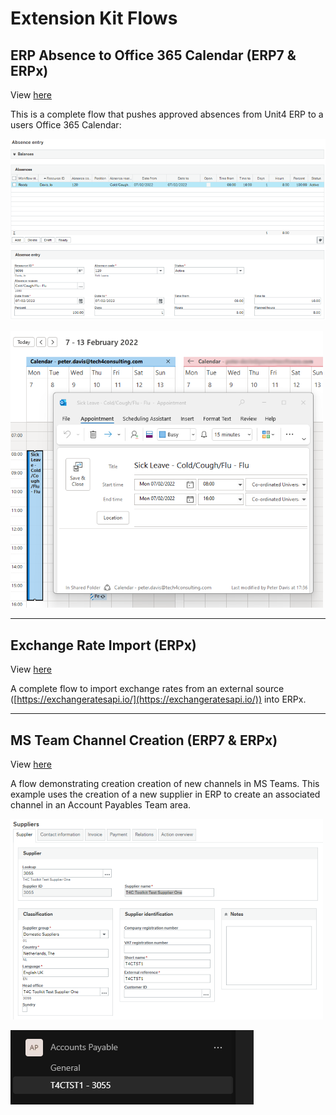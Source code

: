# Extension Kit Flows


## ERP Absence to Office 365 Calendar (ERP7 & ERPx)

View [here](AbsenceToCalendar/)

This is a complete flow that pushes approved absences from Unit4 ERP to a users Office 365 Calendar:

![ERP Absence](/Extension%20Kit/AbsenceToCalendar/Assets/ERPAbsence.png)

![Calendar](/Extension%20Kit/AbsenceToCalendar/Assets/CalendarAbsence.png)

---

## Exchange Rate Import (ERPx)

View [here](ExchangeRateImport/)

A complete flow to import exchange rates from an external source ([https://exchangeratesapi.io/](https://exchangeratesapi.io/)) into ERPx.

---

## MS Team Channel Creation (ERP7 & ERPx)

View [here](TeamChannelCreation/)

A flow demonstrating creation creation of new channels in MS Teams.  This example uses the creation of a new supplier in ERP to create an associated channel in an Account Payables Team area.

![ERPSupplierCreation](/Extension%20Kit/TeamChannelCreation/Assets/SupplierMasterFile.png)

![AccountsPayableChannel](/Extension%20Kit/TeamChannelCreation/Assets/SupplierInList.png)
